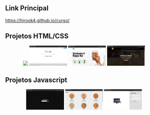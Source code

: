 ## Link Principal

https://hirook4.github.io/curso/

## Projetos HTML/CSS

<div align="center">

<a href="https://hirook4.github.io/curso/html%20e%20css/l8burger/index.html" target="_blank"><img src="images/burger.png.png" width="24%"></a>
<a href="https://hirook4.github.io/curso/html%20e%20css/clone-google/index.html" target="_blank"><img src="images/google.png" width="24%"></a>
<a href="https://hirook4.github.io/curso/html%20e%20css/site-starbucks/index.html" target="_blank"><img src="images/starbucks.png" width="24%"></a>
<a href="https://hirook4.github.io/curso/html%20e%20css/site-empresa/index.html" target="_blank"><img src="images/site-empresa.png" width="24%"></a>

</div>

## Projetos Javascript

<div align="center">

<a href="https://hirook4.github.io/curso/javascript/projeto-clima/index.html" target="_blank"><img src="images/clima.png" width="24%"></a>
<a href="https://hirook4.github.io/curso/javascript/projeto-pizzaria/index.html" target="_blank"><img src="images/pizzaria.png" width="24%"></a>
<a href="https://hirook4.github.io/curso/javascript/projeto-cadastro/index.html" target="_blank"><img src="images/formulario.png" width="24%"></a>

</div>
